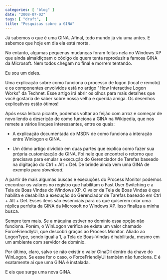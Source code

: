 ```yaml
---
categories: [ "blog" ]
date: "2008-07-02"
tags: [ "draft",  ]
title: "Pesquisas sobre a GINA"
---
```

Já sabemos o que é uma GINA. Afinal, todo mundo já viu uma antes. E
sabemos que hoje em dia ela está morta.

No entanto, algumas pequenas mudanças foram feitas nela no Windows XP
que ainda almaldiçoam o código de quem tenta reproduzir a famosa GINA
da Microsoft. Nem todos chegam no final e morrem tentando.

Eu sou um deles.

Uma explicação sobre como funciona o processo de logon (local e remoto)
e os componentes envolvidos está no artigo "How Interactive Logon Works"
da Technet. Esse artigo irá abrir os olhos para mais detalhes que
você gostaria de saber sobre nossa velha e querida amiga. Os desenhos
explicativos estão ótimos!

Após essa leitura picante, podemos voltar ao feijão com arroz e começar
de novo lendo a descrição de como funciona a GINA na Wikipedia, que
nos remete a vários linques interessantes, entre os quais:

	
  * A explicação documentada do MSDN de como funciona a interação
  entre Winlogon e GINA.

	
  * Um ótimo artigo dividido em duas partes que explica como fazer sua
  própria customização de GINA. Foi nele que encontrei o retorno que
  precisava para emular a execução do Gerenciador de Tarefas baseado
  na digitação do Ctrl + Alt + Del. De brinde ainda vem uma GINA de
  exemplo para _download_.

A partir de mais algumas buscas e execuções do Process Monitor podemos
encontrar os valores no registro que habilitam o Fast User Switching e a
Tela de Boas Vindas do Windows XP. O valor da Tela de Boas Vindas é que
habilita e desabilita a execução do Gerenciador de Tarefas baseado em
Ctrl + Alt + Del. Esses itens são essenciais para os que quiserem criar
uma réplica perfeita da GINA da Microsoft no Windows XP. Isso finaliza
a minha busca.

Sempre tem mais. Se a máquina estiver no domínio essa opção não
funciona. Porém, o WinLogon verifica se existe um valor chamado
ForceFriendlyUi, que descobri graças ao Process Monitor. Aliado ao
LogonType, sendo igual a 1, a Tela de Boas-Vindas é habilitada, mesmo
em um ambiente com servidor de domínio.

Por último, claro, salvo se não existir o valor GinaDll dentro da
chave do WinLogon. Se esse for o caso, o ForceFriendlyUi também não
funciona. E é exatamente aí que uma GINA é instalada.

E eis que surge uma nova GINA.
